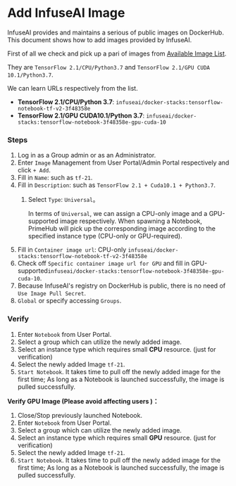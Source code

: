 # Add InfuseAI Image

InfuseAI provides and maintains a serious of public images on DockerHub. This document shows how to add images provided by InfuseAI.

First of all we check and pick up a pari of images from [Available Image List](../../../reference/infuseai-images-list.md).

They are `TensorFlow 2.1/CPU/Python3.7` and `TensorFlow 2.1/GPU CUDA 10.1/Python3.7`.

We can learn URLs respectively from the list.

* **TensorFlow 2.1/CPU/Python 3.7**: `infuseai/docker-stacks:tensorflow-notebook-tf-v2-3f48358e`
* **TensorFlow 2.1/GPU CUDA10.1/Python 3.7**: `infuseai/docker-stacks:tensorflow-notebook-3f48358e-gpu-cuda-10`

### Steps

1. Log in as a Group admin or as an Administrator.
2. Enter `Image` Management from User Portal/Admin Portal respectively and click `+ Add`.
3. Fill in `Name`: such as `tf-21`.
4. Fill in `Description`: such as `TensorFlow 2.1 + Cuda10.1 + Python3.7`.
   1.  Select `Type`: `Universal`。

       In terms of `Universal`, we can assign a CPU-only image and a GPU-supported image respectively. When spawning a Notebook, PrimeHub will pick up the corresponding image according to the specified instance type (CPU-only or GPU-required).
5. Fill in `Container image url`: CPU-only `infuseai/docker-stacks:tensorflow-notebook-tf-v2-3f48358e`
6. Check off `Specific container image url for GPU` and fill in GPU-supported`infuseai/docker-stacks:tensorflow-notebook-3f48358e-gpu-cuda-10`.
7. Because InfuseAI's registry on DockerHub is public, there is no need of `Use Image Pull Secret`.
8. `Global` or specify accessing `Groups`.

### Verify

1. Enter `Notebook` from User Portal.
2. Select a group which can utilize the newly added image.
3. Select an instance type which requires small **CPU** resource. (just for verification)
4. Select the newly added Image `tf-21`.
5. `Start Notebook`. It takes time to pull off the newly added image for the first time; As long as a Notebook is launched successfully, the image is pulled successfully.

**Verify GPU Image (Please avoid affecting users )：**

1. Close/Stop previously launched Notebook.
2. Enter `Notebook` from User Portal.
3. Select a group which can utilize the newly added image.
4. Select an instance type which requires small **GPU** resource. (just for verification)
5. Select the newly added Image `tf-21`.
6. `Start Notebook`. It takes time to pull off the newly added image for the first time; As long as a Notebook is launched successfully, the image is pulled successfully.
